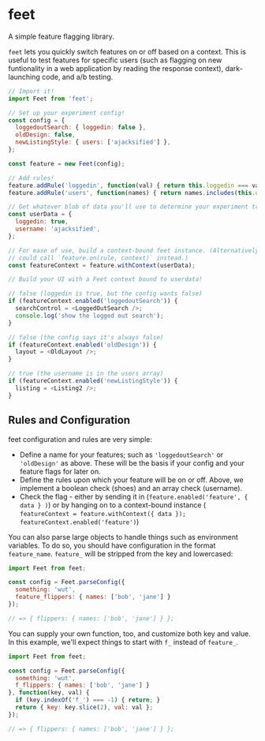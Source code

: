 feet
====

A simple feature flagging library.

`feet` lets you quickly switch features on or off based on a context. This is
useful to test features for specific users (such as flagging on new funtionality
in a web application by reading the response context), dark-launching code,
and a/b testing.

```javascript
// Import it!
import Feet from 'feet';

// Set up your experiment config!
const config = {
  loggedoutSearch: { loggedin: false },
  oldDesign: false,
  newListingStyle: { users: ['ajacksified'] },
};

const feature = new Feet(config);

// Add rules!
feature.addRule('loggedin', function(val) { return this.loggedin === val; });
feature.addRule('users', function(names) { return names.includes(this.username); });

// Get whatever blob of data you'll use to determine your experiment truthiness
const userData = {
  loggedin: true,
  username: 'ajacksified',
};

// For ease of use, build a context-bound feet instance. (Alternatively, you
// could call `feature.on(rule, context)` instead.)
const featureContext = feature.withContext(userData);

// Build your UI with a Feet context bound to userdata!

// false (loggedin is true, but the config wants false)
if (featureContext.enabled('loggedoutSearch')) {
  searchControl = <LoggedOutSearch />;
  console.log('show the logged out search');
}

// false (the config says it's always false)
if (featureContext.enabled('oldDesign')) {
  layout = <OldLayout />;
}

// true (the username is in the users array)
if (featureContext.enabled('newListingStyle')) {
  listing = <Listing2 />;
}
```

Rules and Configuration
-----------------------

feet configuration and rules are very simple:

* Define a name for your features; such as `'loggedoutSearch'` or `'oldDesign'` as above. These
  will be the basis if your config and your feature flags for later on.
* Define the rules upon which your feature will be on or off. Above, we implement
  a boolean check (shoes) and an array check (username).
* Check the flag - either by sending it in (`feature.enabled('feature', { data } )`) or
  by hanging on to a context-bound instance (
  `featureContext = feature.withContext({ data }); featureContext.enabled('feature')`)

You can also parse large objects to handle things such as environment variables.
To do so, you should have configuration in the format `feature_name`. `feature_`
will be stripped from the key and lowercased:

```javascript
import Feet from feet;

const config = Feet.parseConfig({
  something: 'wut',
  feature_flippers: { names: ['bob', 'jane'] }
});

// => { flippers: { names: ['bob', 'jane'] } };
```

You can supply your own function, too, and customize both key and value. In
this example, we'll expect things to start with `f_` instead of `feature_`.

```javascript
import Feet from feet;

const config = Feet.parseConfig({
  something: 'wut',
  f_flippers: { names: ['bob', 'jane'] }
}, function(key, val) {
  if (key.indexOf('f_') === -1) { return; }
  return { key: key.slice(2), val: val };
});

// => { flippers: { names: ['bob', 'jane'] } };
```
